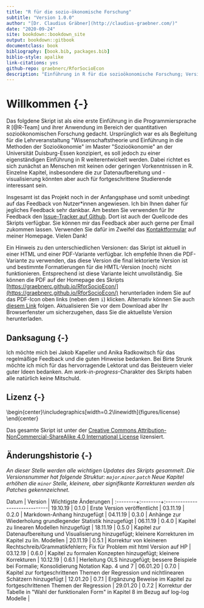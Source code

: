 ```yaml
--- 
title: "R für die sozio-ökonomische Forschung"
subtitle: "Version 1.0.0"
author: "[Dr. Claudius Gräbner](http://claudius-graebner.com/)"
date: "2020-09-24" 
site: bookdown::bookdown_site
output: bookdown::gitbook
documentclass: book
bibliography: [book.bib, packages.bib]
biblio-style: apalike
link-citations: yes
github-repo: graebnerc/RforSocioEcon
description: "Einführung in R für die sozioökonomische Forschung; Version 1.0.0"
---
```


# Willkommen {-}

Das folgdene Skript ist als eine erste Einführung in die Programmiersprache
R [@R-Team] und ihrer Anwendung im Bereich der quantitativen sozioökonomischen
Forschung gedacht. 
Ursprünglich war es als Begleitung für die Lehrveranstaltung 
"Wissenschaftstheorie und Einführung in die Methoden der Sozioökonomie"
im Master "Sozioökonomie" an der Universität Duisburg-Essen konzipiert, es 
soll jedoch zu einer eigenständigen Einführung in R weiterentwickelt werden.
Dabei richtet es sich zunächst an Menschen mit keinen oder geringen 
Vorkenntnissen in R.
Einzelne Kapitel, insbesondere die zur Datenaufbereitung und -visualisierung
könnten aber auch für fortgeschrittene Studierende interessant sein.

Insgesamt ist das Projekt noch in der Anfangsphase und somit unbedingt auf 
das Feedback von Nutzer\*innen angewiesen. Ich bin Ihnen daher für jegliches
Feedback sehr dankbar. 
Am besten Sie verwenden für Ihr Feedback den 
[Issue-Tracker auf Github](https://github.com/graebnerc/RforSocioEcon/issues).
Dort ist auch der Quellcode des Skripts verfügbar.
Sie können mir das Feedback aber auch gerne per Email zukommen lassen.
Verwenden Sie dafür im Zweifel das 
[Kontaktformular](https://claudius-graebner.com/contact-1.html)
auf meiner Homepage. 
Vielen Dank!

Ein Hinweis zu den unterschiedlichen Versionen: 
das Skript ist aktuell in einer HTML und einer PDF-Variante verfügbar.
Ich empfehle Ihnen die PDF-Variante zu verwenden, das diese Version die final
lektorierte Version ist und bestimmte Formatierungen für die HMTL-Version (noch)
nicht funktionieren. Entsprechend ist diese Variante leicht unvollständig.
Sie können die PDF auf der 
Homepage des Skripts [https://graebnerc.github.io/RforSocioEcon/](https://graebnerc.github.io/RforSocioEcon/) 
herunterladen indem Sie auf das
PDF-Icon oben links (neben dem `i`) klicken. Alternativ können Sie auch 
[diesem Link](https://graebnerc.github.io/RforSocioEcon/R-SocioEcon-dt.pdf)
folgen. 
Aktualisieren Sie vor dem Download aber Ihr Browserfenster um sicherzugehen, 
dass Sie die aktuellste Version herunterladen.

## Danksagung {-}

Ich möchte mich bei Jakob Kapeller und Anika Radkowitsch für das regelmäßige 
Feedback und die guten Hinweise bedanken. 
Bei Birte Strunk möchte ich mich für das hervorragende Lektorat und das 
Beisteuern vieler guter Ideen bedanken. 
Am *work-in-progress*-Charakter des Skripts haben alle natürlich keine Mitschuld.

## Lizenz {-}


\begin{center}\includegraphics[width=0.2\linewidth]{figures/license} \end{center}

Das gesamte Skript ist unter der 
[Creative Commons Attribution-NonCommercial-ShareAlike 4.0 International License](http://creativecommons.org/licenses/by-nc-sa/4.0/)
lizensiert.

## Änderungshistorie {-}

*An dieser Stelle werden alle wichtigen Updates des Skripts gesammelt.*
*Die Versionsnummer hat folgende Struktur: `major`.`minor`.`patch`*
*Neue Kapitel erhöhen die `minor` Stelle, kleinere, aber signifikante*
*Korrekturen werden als Patches gekennzeichnet.*

Datum    | Version | Wichtigste Änderungen         |
:--------+:--------+:------------------------------|
19.10.19 | 0.1.0    | Erste Version veröffentlicht |
03.11.19 | 0.2.0    | Markdown-Anhang hinzugefügt  |
04.11.19 | 0.3.0    | Anhänge zur Wiederholung grundlegender Statistik hinzugefügt  |
06.11.19 | 0.4.0    | Kapitel zu linearen Modellen hinzugefügt  |
18.11.19 | 0.5.0    | Kapitel zur Datenaufbereitung und Visualisierung hinzugefügt; kleinere Korrekturen im Kapitel zu lin. Modellen  |
20.11.19 | 0.5.1    | Korrektur von kleineren Rechtschreib/Grammatikfehlern; Fix für Problem mit html Version auf HP |
03.12.19 | 0.6.0    | Kapitel zu formalen Konzepten hinzugefügt; kleinere Korrekturen |
10.12.19 | 0.6.1    | Herleitung OLS hinzugefügt; bessere Beispiele bei Formalie; Konsolidierung Notation Kap. 4 und 7 |
06.01.20 | 0.7.0    | Kapitel zur fortgeschrittenen Themen der Regression und nichtlinearen Schätzern hinzugefügt |
12.01.20 | 0.7.1    | Ergänzung Beweise im Kapitel zu fortgeschrittenen Themen der Regression |
29.01.20 | 0.7.2    | Korrektur der Tabelle in "Wahl der funktionalen Form" in Kapitel 8 im Bezug auf log-log Modelle |

